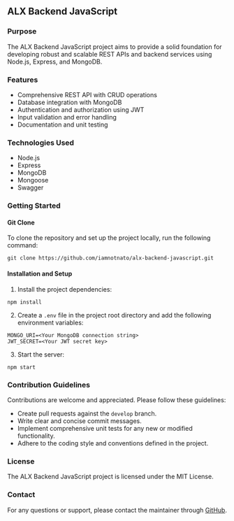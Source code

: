 ## ALX Backend JavaScript

### Purpose

The ALX Backend JavaScript project aims to provide a solid foundation for developing robust and scalable REST APIs and backend services using Node.js, Express, and MongoDB.

### Features

- Comprehensive REST API with CRUD operations
- Database integration with MongoDB
- Authentication and authorization using JWT
- Input validation and error handling
- Documentation and unit testing

### Technologies Used

- Node.js
- Express
- MongoDB
- Mongoose
- Swagger

### Getting Started

#### Git Clone

To clone the repository and set up the project locally, run the following command:

```
git clone https://github.com/iamnotnato/alx-backend-javascript.git
```

#### Installation and Setup

1. Install the project dependencies:
```
npm install
```

2. Create a `.env` file in the project root directory and add the following environment variables:

```
MONGO_URI=<Your MongoDB connection string>
JWT_SECRET=<Your JWT secret key>
```

3. Start the server:

```
npm start
```

### Contribution Guidelines

Contributions are welcome and appreciated. Please follow these guidelines:

- Create pull requests against the `develop` branch.
- Write clear and concise commit messages.
- Implement comprehensive unit tests for any new or modified functionality.
- Adhere to the coding style and conventions defined in the project.

### License

The ALX Backend JavaScript project is licensed under the MIT License.

### Contact

For any questions or support, please contact the maintainer through [GitHub](https://github.com/iamnotnato).
